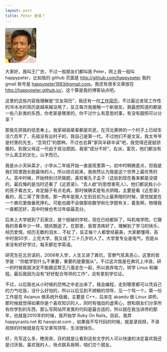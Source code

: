 ```yaml
---
layout: post
title: Peter 是谁？
---
```

<img src="./images/peter.jpg" alt="Peter Face" />

大家好，我叫王广忠，不过一般朋友们都叫我 Peter，网上我一般叫 happypeter，比如我的 github 页面是 <http://github.com/happypeter> 我的 gmail 账号是 happypeter1983@gmail.com。我还有很多文章放在 <http://happypeter.github.io/>，这个算是我的博客站点吧。

这里的这些内容我理解是“交友简历”，我还有一份[工作简历](./peter.html)，不过最近发现工作性的冷冰冰的简历是越来越没用了，反正每次我接触一个新朋友，我最想知道的都是一些八卦类的东西，你老家是哪里的，你干过什么有意思的事，有没有靓照可以分享？

那我先把我的信息奉上。我家祖祖辈辈都是农民，在河北黄骅的一个村子上已经生活六百年了，先祖没有出村子的，我自己是第一代。不过他们不是文盲，我太爷爷是村里的先生，“念背打”的那种。不过也总算“家风半耕半读”吧，我觉得还是挺骄傲的。到我父母这一代由于政治原因，我家”成分不好“，右派，富农，他们都没有什么真正的文化，认字而已。

我是从小天纵英才，小学从二年级开始一直是班里第一。初中时稍微差点，但我是我们班里跑长跑最快的人，所以综合起来，我依然认为我是这个世界上最优秀的人。高中时候，开始特别讨厌做题，喜欢看孔子孟子（这些到现在看来都是没错的，最后悔的是当时还看了《近思录》，“去人欲”的思想害死人）。他们都说我小小的孩子看古文，肯定脑子有点毛病，那时候确实是有点阴暗，主要是看《近思录》看的，高二得了胃溃疡，那一两年是我人生到目前为止最黑暗的时候，感觉就是在一个粪坑里做垂死挣扎。可能也跟不会做那些数学和化学题有关，着急啊，物理我一直都还好，高中时候也考过年级最高分。

后来上大学就到了石家庄，是个挺破的学校，现在已经都拆了，叫机电学院，它跟我的青春年少一样，随风飘逝了。在那里，我胃溃疡好了，理解到了学习的快乐，经历爱情，经历无数的泪水... 不扯了，反正每个人都曾经最美，大家都懂得，高中时我50岁，上完大学，我又成了二十几岁的人了。大学里专业是电气，但是从来没有好好学过，每天都在学英语。

研究生在北京读的，2006年入学，人生又进了粪坑，官僚气氛真恶心，这里的哲学是：“你能学到什么不重要，重要的是要服从”。不过这次我是在粪坑上冲浪，研一的时候我就决定不能跟这帮王八蛋走在一起，所以放弃电力，转学 Linux 和编程。最后我因为没有“好好配合导师的工作”，没有拿到学位证。

不过，以后我也从小时候的恐怖之中走出来了，我会编程，走到哪里都可以凭自己的力气吃饭，没什么好怕的，所以以后见到不顺眼的领导，见一个骂一个。第一份工作是在 Asianux 做系统升级器，主要是 C++，后来在 akaedu 做 Linux 讲师，那时候就觉得如果你是个喜欢知识的人，同时有强劲的虚荣心，想和朋友们分享所有你学到的东西，那么写网站开发类的代码是最合适的，所以就在我当讲师的那年，也就是2010年的时候，我开始学 Ruby On Rails。目前，我弄 happycasts.net 和 haoqicat.com ，如果我不写代码的时候，就是录视频，不录视频的时候就是在写文章骂领导，生活很快乐。

好，先写这么多，瞎突突，目的就是让看到这些文字的人可以快速的决定喜欢我还是讨厌我，喜欢我的人，快点联系我啊，咱们交个朋友。
